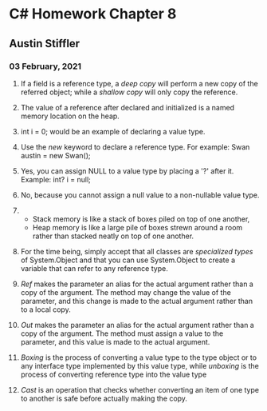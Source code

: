 # C# Homework Chapter 8
## Austin Stiffler
### 03 February, 2021


1. If a field is a reference type, a *deep copy* will perform a new copy of the referred object; while a *shallow copy* will only copy the reference.

1. The value of a reference after declared and initialized is a named memory location on the heap.

1. int  i = 0; would be an example of declaring a value type.

1. Use the *new* keyword to declare a reference type. For example: Swan austin = new Swan();

1. Yes, you can assign NULL to a value type by placing a '?' after it. Example: int? i = null;

1. No, because you cannot assign a null value to a non-nullable value type.

1. 
	* Stack memory is like a stack of boxes piled on top of one another,
	* Heap memory is like a large pile of boxes strewn around a room rather than stacked neatly on top of one another.
	
1.  For the time being, simply accept that all classes are *specialized types* of System.Object and that you can use System.Object to create a variable that can refer 
to any reference type.

1. *Ref* makes the parameter an alias for the actual argument rather than a copy of the argument. The method may change the value of the parameter, and this change is made to the 
actual argument rather than to a local copy.

1. *Out* makes the parameter an alias for the actual argument rather than a copy of the argument. The method must assign a value to the parameter, and this value is made 
to the actual argument.

1. *Boxing* is the process of converting a value type to the type object or to any interface type implemented by this value type, while *unboxing* is the process of converting 
reference type into the value type

1. *Cast*  is an operation that checks whether converting an item of one type to another is safe before actually making the copy. 